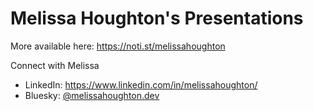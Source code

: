 # Melissa Houghton's Presentations

More available here: https://noti.st/melissahoughton

Connect with Melissa
* LinkedIn: https://www.linkedin.com/in/melissahoughton/
* Bluesky: [@melissahoughton.dev](https://bsky.app/profile/melissahoughton.dev)